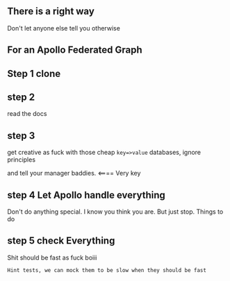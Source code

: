 ## There is a right way

Don't let anyone else tell you otherwise

## For an Apollo Federated Graph

## Step 1 clone

## step 2

read the docs

## step 3

get creative as fuck with those cheap `key=>value` databases, ignore principles

and tell your manager baddies. <==== Very key

## step 4 Let Apollo handle everything

Don't do anything special. I know you think you are. But just stop. Things to do

## step 5 check Everything

Shit should be fast as fuck boiii

```
Hint tests, we can mock them to be slow when they should be fast
```

##

